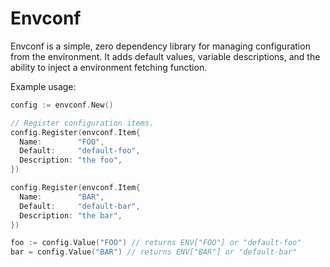 # Envconf

Envconf is a simple, zero dependency library for managing configuration from the environment. It adds default values,
variable descriptions, and the ability to inject a environment fetching function.

Example usage:

```go
config := envconf.New()

// Register configuration items.
config.Register(envconf.Item{
  Name:        "FOO",
  Default:     "default-foo",
  Description: "the foo",
})

config.Register(envconf.Item{
  Name:        "BAR",
  Default:     "default-bar",
  Description: "the bar",
})

foo := config.Value("FOO") // returns ENV["FOO"] or "default-foo"
bar = config.Value("BAR") // returns ENV["BAR"] or "default-bar"
```
